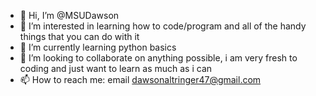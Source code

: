 - 👋 Hi, I’m @MSUDawson
- 👀 I’m interested in learning how to code/program and all of the handy things that you can do with it
- 🌱 I’m currently learning python basics
- 💞️ I’m looking to collaborate on anything possible, i am very fresh to coding and just want to learn as much as i can 
- 📫 How to reach me: email dawsonaltringer47@gmail.com

<!---
MSUDawson/MSUDawson is a ✨ special ✨ repository because its `README.md` (this file) appears on your GitHub profile.
You can click the Preview link to take a look at your changes.
--->
